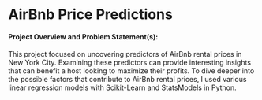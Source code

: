 # AirBnb Price Predictions

#### Project Overview and Problem Statement(s):
This project focused on uncovering predictors of AirBnb rental prices in New York City. Examining these predictors can provide interesting insights that can benefit a host looking to maximize their profits. To dive deeper into the possible factors that contribute to AirBnb rental prices, I used various linear regression models with Scikit-Learn and StatsModels in Python.
